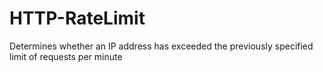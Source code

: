 # HTTP-RateLimit
Determines whether an IP address has exceeded the previously specified limit of requests per minute
